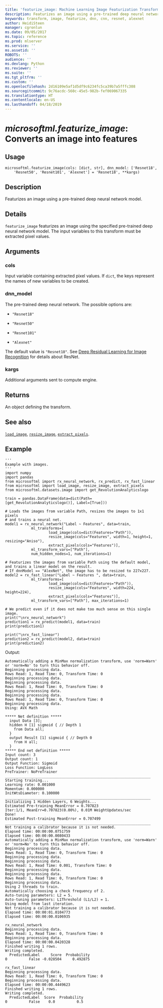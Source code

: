 ```yaml
---
title: 'featurize_image: Machine Learning Image Featurization Transform'
description: Featurizes an image using a pre-trained deep neural network model.
keywords: transform, image, featurize, dnn, cnn, resnet, alexnet
author: HeidiSteen
manager: cgronlun
ms.date: 09/05/2017
ms.topic: reference
ms.prod: mlserver
ms.service: ''
ms.assetid: ''
ROBOTS: ''
audience: ''
ms.devlang: Python
ms.reviewer: ''
ms.suite: ''
ms.tgt_pltfrm: ''
ms.custom: ''
ms.openlocfilehash: 2d16109e5af1d5df9c6234fc5ca39b7a5fffc308
ms.sourcegitcommit: 9c76acdc-560c-45e5-982b-fef069067335
ms.translationtype: HT
ms.contentlocale: en-US
ms.lasthandoff: 04/18/2019
---
```

# <a name="microsoftmlfeaturizeimage-converts-an-image-into-features"></a>*microsoftml.featurize_image*: Converts an image into features





## <a name="usage"></a>Usage



```
microsoftml.featurize_image(cols: [dict, str], dnn_model: ['Resnet18',
    'Resnet50', 'Resnet101', 'Alexnet'] = 'Resnet18', **kargs)
```





## <a name="description"></a>Description

Featurizes an image using a pre-trained deep neural network model.


## <a name="details"></a>Details

`featurize_image` featurizes an image using the specified pre-trained deep neural network model. The input variables to this transform must be extracted pixel values.


## <a name="arguments"></a>Arguments


### <a name="cols"></a>cols

Input variable containing extracted pixel values. If `dict`, the keys represent the names of new variables to be created.


### <a name="dnnmodel"></a>dnn_model

The pre-trained deep neural network. The possible options are:

* `"Resnet18"` 

* `"Resnet50"` 

* `"Resnet101"` 

* `"Alexnet"` 

The default value is `"Resnet18"`.
See [Deep Residual Learning for Image Recognition](http://www.cv-foundation.org/openaccess/content_cvpr_2016/html/He_Deep_Residual_Learning_CVPR_2016_paper.html) for details about ResNet.


### <a name="kargs"></a>kargs

Additional arguments sent to compute engine.


## <a name="returns"></a>Returns

An object defining the transform.


## <a name="see-also"></a>See also

[`load_image`](load-image.md), [`resize_image`](resize-image.md), [`extract_pixels`](extract-pixels.md).


## <a name="example"></a>Example



```
'''
Example with images.
'''
import numpy
import pandas
from microsoftml import rx_neural_network, rx_predict, rx_fast_linear
from microsoftml import load_image, resize_image, extract_pixels
from microsoftml.datasets.image import get_RevolutionAnalyticslogo

train = pandas.DataFrame(data=dict(Path=[get_RevolutionAnalyticslogo()], Label=[True]))

# Loads the images from variable Path, resizes the images to 1x1 pixels
# and trains a neural net.
model1 = rx_neural_network("Label ~ Features", data=train, 
            ml_transforms=[            
                    load_image(cols=dict(Features="Path")), 
                    resize_image(cols="Features", width=1, height=1, resizing="Aniso"), 
                    extract_pixels(cols="Features")], 
            ml_transform_vars=["Path"], 
            num_hidden_nodes=1, num_iterations=1)

# Featurizes the images from variable Path using the default model, and trains a linear model on the result.
# If dnnModel == "AlexNet", the image has to be resized to 227x227.
model2 = rx_fast_linear("Label ~ Features ", data=train, 
            ml_transforms=[            
                    load_image(cols=dict(Features="Path")), 
                    resize_image(cols="Features", width=224, height=224), 
                    extract_pixels(cols="Features")], 
            ml_transform_vars=["Path"], max_iterations=1)

# We predict even if it does not make too much sense on this single image.
print("\nrx_neural_network")
prediction1 = rx_predict(model1, data=train)
print(prediction1)

print("\nrx_fast_linear")
prediction2 = rx_predict(model2, data=train)
print(prediction2)
```


Output:



```
Automatically adding a MinMax normalization transform, use 'norm=Warn' or 'norm=No' to turn this behavior off.
Beginning processing data.
Rows Read: 1, Read Time: 0, Transform Time: 0
Beginning processing data.
Beginning processing data.
Rows Read: 1, Read Time: 0, Transform Time: 0
Beginning processing data.
Beginning processing data.
Rows Read: 1, Read Time: 0, Transform Time: 0
Beginning processing data.
Using: AVX Math

***** Net definition *****
  input Data [3];
  hidden H [1] sigmoid { // Depth 1
    from Data all;
  }
  output Result [1] sigmoid { // Depth 0
    from H all;
  }
***** End net definition *****
Input count: 3
Output count: 1
Output Function: Sigmoid
Loss Function: LogLoss
PreTrainer: NoPreTrainer
___________________________________________________________________
Starting training...
Learning rate: 0.001000
Momentum: 0.000000
InitWtsDiameter: 0.100000
___________________________________________________________________
Initializing 1 Hidden Layers, 6 Weights...
Estimated Pre-training MeanError = 0.707823
Iter:1/1, MeanErr=0.707823(0.00%), 0.01M WeightUpdates/sec
Done!
Estimated Post-training MeanError = 0.707499
___________________________________________________________________
Not training a calibrator because it is not needed.
Elapsed time: 00:00:00.0751759
Elapsed time: 00:00:00.0080433
Automatically adding a MinMax normalization transform, use 'norm=Warn' or 'norm=No' to turn this behavior off.
Beginning processing data.
Rows Read: 1, Read Time: 0, Transform Time: 0
Beginning processing data.
Beginning processing data.
Rows Read: 1, Read Time: 0.001, Transform Time: 0
Beginning processing data.
Beginning processing data.
Rows Read: 1, Read Time: 0, Transform Time: 0
Beginning processing data.
Using 2 threads to train.
Automatically choosing a check frequency of 2.
Auto-tuning parameters: L2 = 5.
Auto-tuning parameters: L1Threshold (L1/L2) = 1.
Using model from last iteration.
Not training a calibrator because it is not needed.
Elapsed time: 00:00:01.0104773
Elapsed time: 00:00:00.0106935

rx_neural_network
Beginning processing data.
Rows Read: 1, Read Time: 0, Transform Time: 0
Beginning processing data.
Elapsed time: 00:00:00.0420328
Finished writing 1 rows.
Writing completed.
  PredictedLabel     Score  Probability
0          False -0.028504     0.492875

rx_fast_linear
Beginning processing data.
Rows Read: 1, Read Time: 0, Transform Time: 0
Beginning processing data.
Elapsed time: 00:00:00.4449623
Finished writing 1 rows.
Writing completed.
  PredictedLabel  Score  Probability
0          False    0.0          0.5
```

